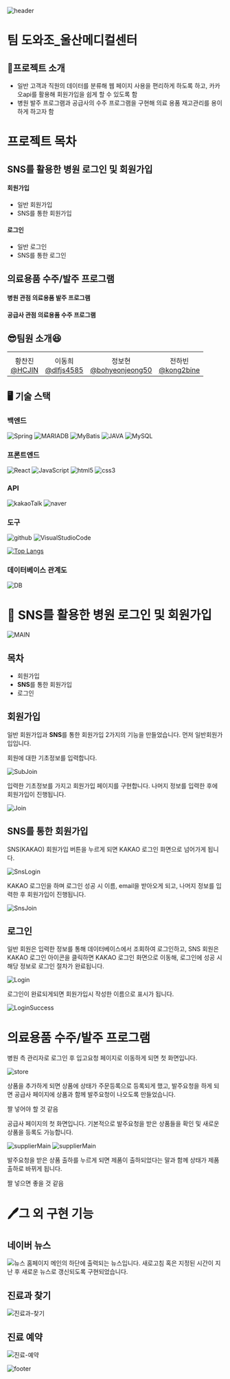 ![header](https://capsule-render.vercel.app/api?type=waving&color=auto)
# 팀 도와조_울산메디컬센터

## 📄프로젝트 소개

- 일반 고객과 직원의 데이터를 분류해 웹 페이지 사용을 편리하게 하도록 하고, 카카오api를 활용해 회원가입을 쉽게 할 수 있도록 함
- 병원 발주 프로그램과 공급사의 수주 프로그램을 구현해 의료 용품 재고관리를 용이하게 하고자 함

# 프로젝트 목차

## SNS를 활용한 병원 로그인 및 회원가입
#### 회원가입
- 일반 회원가입
- SNS를 통한 회원가입

#### 로그인
- 일반 로그인
- SNS를 통한 로그인

## 의료용품 수주/발주 프로그램
#### 병원 관점 의료용품 발주 프로그램

#### 공급사 관점 의료용품 수주 프로그램


## 😎팀원 소개😆
<table>
  <tbody>
    <tr>
      <td align="center"></td>
      <td align="center"></td>
      <td align="center"></td>
      <td align="center"></td>
    </tr>
    <tr>
      <td align="center">
        황찬진</br>
        <a href="https://github.com/HCJIN">@HCJIN</a>
      </td>
      <td align="center">
        이동희</br>
        <a href="https://github.com/dlfjs4585">@dlfjs4585</a>
      </td>
      <td align="center">
        정보현</br>
        <a href="https://github.com/bohyeonjeong50">@bohyeonjeong50</a>
      </td>
      <td align="center">
        전하빈</br>
        <a href="https://github.com/kong2bine">@kong2bine</a>
      </td>
    </tr>
  </tbody>
</table>


## 🖥 기술 스택

### 백엔드
![Spring](https://img.shields.io/badge/Spring-6DB33F?style=flat-square&logo=Spring&logoColor=white)
![MARIADB](https://img.shields.io/badge/MARIADB-003545?style=flat-square&logo=MARIADB&logoColor=white)
![MyBatis](https://img.shields.io/badge/MyBatis-621773?style=flat-square&logo=MyBatis&logoColor=white)
![JAVA](https://img.shields.io/badge/Java-DE3723?style=flat-square&logo=JAVA&logoColor=white)
![MySQL](https://img.shields.io/badge/MySQL-4479A1?style=flat-square&logo=MySQL&logoColor=white)

### 프론트엔드
![React](https://img.shields.io/badge/React-61DAFB?style=flat-square&logo=React&logoColor=white)
![JavaScript](https://img.shields.io/badge/JavaScript-F7DF1E?style=flat-square&logo=JavaScript&logoColor=white)
![html5](https://img.shields.io/badge/html5-E34F26?style=flat-square&logo=html5&logoColor=white)
![css3](https://img.shields.io/badge/css3-1572B6?style=flat-square&logo=css3&logoColor=white)

### API
![kakaoTalk](https://img.shields.io/badge/kakaoAPI-FFCD00?style=flat-square&logo=kakaoTalk&logoColor=white)
![naver](https://img.shields.io/badge/naverAPI-03C75A?style=flat-square&logo=naver&logoColor=white)

### 도구
![github](https://img.shields.io/badge/github-181717?style=flat-square&logo=github&logoColor=white)
![VisualStudioCode](https://img.shields.io/badge/VisualStudioCode-326CAC?style=flat-square&logo=VisualStudioCode&logoColor=white)

[![Top Langs](https://github-readme-stats.vercel.app/api/top-langs/?username=HCJIN&layout=compact)](https://github.com/HCJIN/H_Hospital/github-readme-stats)

### 데이터베이스 관계도
![DB](./src/main/frontend/src/images/데이터베이스_ERD.png)

# 🏥 SNS를 활용한 병원 로그인 및 회원가입

![MAIN](./src/main/frontend/src/images/메인화면.PNG)

## 목차

* 회원가입
* **SNS**를 통한 회원가입
* 로그인

## 회원가입

일반 회원가입과 **SNS**를 통한 회원가입 2가지의 기능을 만들었습니다.
먼저 일반회원가입입니다.

회원에 대한 기초정보를 입력합니다. 

![SubJoin](./src/main/frontend/src/images/기초정보등록.PNG)

입력한 기초정보를 가지고 회원가입 페이지를 구현합니다. 
나머지 정보를 입력한 후에 회원가입이 진행됩니다.

![Join](./src/main/frontend/src/images/회원가입.PNG)

## SNS를 통한 회원가입

SNS(KAKAO) 회원가입 버튼을 누르게 되면 KAKAO 로그인 화면으로 넘어가게 됩니다.

![SnsLogin](./src/main/frontend/src/images/카카오_로그인.png)

KAKAO 로그인을 하며 로그인 성공 시 이름, email을 받아오게 되고, 나머지 정보를 입력한 후 회원가입이 진행됩니다.

![SnsJoin](./src/main/frontend/src/images/카카오_정보입력.png)

## 로그인

일반 회원은 입력한 정보를 통해 데이터베이스에서 조회하여 로그인하고, SNS 회원은 KAKAO 로그인 아이콘을 클릭하면 KAKAO 로그인 화면으로 이동해, 로그인에 성공 시 해당 정보로 로그인 절차가 완료됩니다.

![Login](./src/main/frontend/src/images/로그인.PNG)

로그인이 완료되게되면 회원가입시 작성한 이름으로 표시가 됩니다. 

![LoginSuccess](./src/main/frontend/src/images/로그인완료.PNG)

# 의료용품 수주/발주 프로그램

병원 측 관리자로 로그인 후 입고요청 페이지로 이동하게 되면 첫 화면입니다.

![store](./src/main/frontend/src/images/입고요청%20전체화면.png)

상품을 추가하게 되면 상품에 상태가 주문등록으로 등록되게 했고, 발주요청을 하게 되면 공급사 페이지에 상품과 함께 발주요청이 나오도록 만들었습니다.

짤 넣어야 할 것 같음

공급사 페이지의 첫 화면입니다.
기본적으로 발주요청을 받은 상품들을 확인 및 새로운 상품을 등록도 가능합니다.

![supplierMain](./src/main/frontend/src/images/공급사페이지_발주요청리스트.png)
![supplierMain](./src/main/frontend/src/images/공급사페이지_상품리스트.png)

발주요청을 받은 상품 출하를 누르게 되면 제품이 출하되었다는 말과 함께 상태가 제품 출하로 바뀌게 됩니다.

짤 넣으면 좋을 것 같음


# 🖊그 외 구현 기능

## 네이버 뉴스
![뉴스](https://github.com/user-attachments/assets/22c41b15-0bfb-4790-ad3c-83ae2d788d74)
홈페이지 메인의 하단에 출력되는 뉴스입니다.
새로고침 혹은 지정된 시간이 지난 후 새로운 뉴스로 갱신되도록 구현되었습니다.

## 진료과 찾기
![진료과-찾기](https://github.com/user-attachments/assets/1e6ebb5a-cad7-4a63-a83d-274767e65e0c)


## 진료 예약
![진료-예약](https://github.com/user-attachments/assets/ad33392d-3acc-49c0-a167-efbf1fd3fcfe)


![footer](https://capsule-render.vercel.app/api?type=waving&color=auto&section=footer)
